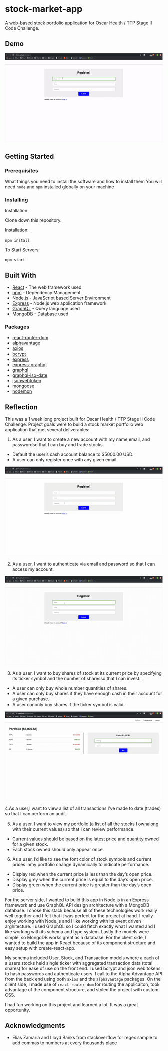 # stock-market-app

A web-based stock portfolio application for Oscar Health / TTP Stage II Code Challenge.

## Demo

![](ezgif.com-video-to-gif.gif)

## Getting Started

### Prerequisites

What things you need to install the software and how to install them
You will need `node` and `npm` installed globally on your machine

### Installing

Installation:

Clone down this repository. 

Installation:

`npm install`

To Start Servers:

`npm start`

## Built With

* [React](https://reactjs.org) - The web framework used
* [npm](https://www.npmjs.com) - Dependency Management
* [Node.js](https://nodejs.org/en/) - JavaScript based Server Environment
* [Express](https://expressjs.com) - Node.js web application framework
* [GraphQL](https://graphql.org) - Query language used
* [MongoDB](https://www.mongodb.com) - Database used

### Packages

* [react-router-dom](https://www.npmjs.com/package/react-router-dom)
* [alphavantage](https://www.npmjs.com/package/alphavantage)
* [axios](https://www.npmjs.com/package/axios)
* [bcrypt](https://www.npmjs.com/package/bcrypt)
* [express](https://www.npmjs.com/package/express)
* [express-graphql](https://www.npmjs.com/package/express-graphql)
* [graphql](https://www.npmjs.com/package/graphql)
* [graphql-iso-date](https://www.npmjs.com/package/graphql-iso-date)
* [jsonwebtoken](https://www.npmjs.com/package/jsonwebtoken)
* [mongoose](https://www.npmjs.com/package/mongoose)
* [nodemon](https://www.npmjs.com/package/nodemon)

## Reflection

This was a 1 week long project built for Oscar Health / TTP Stage II Code Challenge. Project goals were to build a stock market portfolio web application that met several deliverables: 

  1. As a user, I want to create a new account with my name,email, and passwordso that I can buy and trade stocks.
  - Default the user’s cash account balance to $5000.00 USD.
  - A user can only register once with any given email.
  
  ![](email.gif)
  
  2. As a user, I want to authenticate via email and password so that I can access my account.
  
   ![](email2.gif)
   
  3. As a user, I want to buy shares of stock at its current price by specifying its ticker symbol and the number of sharesso that I can invest.
  - A user can only buy whole number quantities of shares.
  - A user can only buy shares if they have enough cash in their account for a given purchase.
  - A user canonly buy shares if the ticker symbol is valid.
  
  ![](transaction.gif)
  
  4.As a user,I want to view a list of all transactions I’ve made to date (trades) so that I can perform an audit.
  
  5. As a user, I want to view my portfolio (a list of all the stocks I ownalong with their current values) so that I can review performance.
  - Current values should be based on the latest price and quantity owned for a given stock.
  - Each stock owned should only appear once.
  6. As a user, I’d like to see the font color of stock symbols and current prices inmy portfolio change dynamically to indicate performance.
  - Display red when the current price is less than the day’s open price.
  - Display grey when the current price is equal to the day’s open price.
  - Display green when the current price is greater than the day’s open price.
    
For the server side, I wanted to build this app in Node.js in an Express framework and use GraphQL API design architecture with a MongoDB database. I chose this stack because all of these technologies work really well together and I felt that it was perfect for the project at hand. I really enjoy working with Node.js and I like working with its event driven arghitecture. I used GraphQL so I could fetch exactly what I wanted and I like working with its schema and type system. Lastly the models were simple, so MongoDB works great as a database. For the client side, I wanted to build the app in React because of its component structure and easy setup with create-react-app.
    
My schema included User, Stock, and Transaction models where a each of a users stocks held single ticker with aggregated transaction data (total shares) for ease of use on the front end. I used bcrypt and json web tokens to hash passwords and authenticate users. I call to the Alpha Advantage API from the back end using both `axios` and the `alphavantage` packages. On the client side, I made use of `react-router-dom` for routing the applicaiton, took advantage of the component structure, and styled the project with custom CSS.

I had fun working on this project and learned a lot. It was a great opportunity.

## Acknowledgments

* Elias Zamaria and Lloyd Banks from stackoverflow for regex sample to add commas to numbers at every thousands place
